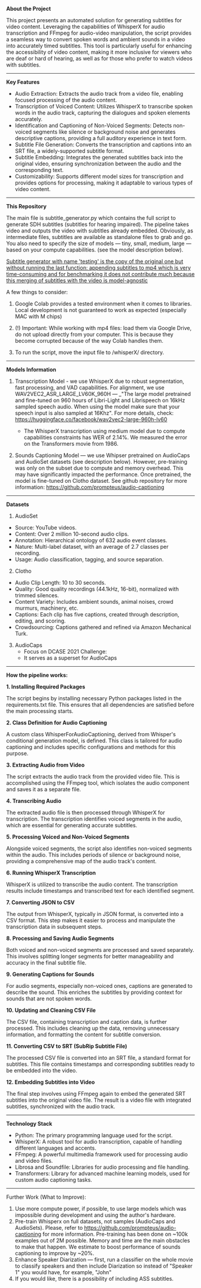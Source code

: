 **About the Project**

This project presents an automated solution for generating subtitles for video content. Leveraging the capabilities of WhisperX for audio transcription and FFmpeg for audio-video manipulation, the script provides a seamless way to convert spoken words and ambient sounds in a video into accurately timed subtitles. This tool is particularly useful for enhancing the accessibility of video content, making it more inclusive for viewers who are deaf or hard of hearing, as well as for those who prefer to watch videos with subtitles.

--------

**Key Features**
* Audio Extraction: Extracts the audio track from a video file, enabling focused processing of the audio content.
* Transcription of Voiced Content: Utilizes WhisperX to transcribe spoken words in the audio track, capturing the dialogues and spoken elements accurately.
* Identification and Captioning of Non-Voiced Segments: Detects non-voiced segments like silence or background noise and generates descriptive captions, providing a full auditory experience in text form.
* Subtitle File Generation: Converts the transcription and captions into an SRT file, a widely-supported subtitle format.
* Subtitle Embedding: Integrates the generated subtitles back into the original video, ensuring synchronization between the audio and the corresponding text.
* Customizability: Supports different model sizes for transcription and provides options for processing, making it adaptable to various types of video content.

----
**This Repository**

The main file is subtitle_generator.py which contains the full script to generate SDH subtitles (subtitles for hearing impaired). The pipeline takes video and outputs the video with subtitles
already embedded. Obviously, as intermediate files, subtitles are available as standalone files to grab and go. You also need to specify the size of models — tiny, small, medium, large — based on your compute capabilities. (see the model description below).

<ins>Subtitle generator with name 'testing' is the copy of the original one but without running the last function: appending subtitles to mp4 which is very time-consuming and for benchmarking it does not contribute much because this merging of subtitles with the video is model-agnostic</ins>

A few things to consider:
1. Google Colab provides a tested environment when it comes to libraries. Local development is not guaranteed to work as expected (especially MAC with M chips)

2. (!) Important: While working with mp4 files: load them via Google Drive, do not upload directly from your computer. This is because they become corrupted because of the way Colab handles them.

3. To run the script, move the input file to /whisperX/ directory.

--------
**Models Information**

1. Transcription Model - we use WhisperX due to robust segmentation, fast processing, and VAD capabilities. For alignment, we use WAV2VEC2_ASR_LARGE_LV60K_960H — _"The large model pretrained and fine-tuned on 960 hours of Libri-Light and Librispeech on 16kHz sampled speech audio. When using the model make sure that your speech input is also sampled at 16Khz". For more details, check: https://huggingface.co/facebook/wav2vec2-large-960h-lv60
   * The WhisperX transcription using medium model due to compute capabilities constraints has WER of 2.14%. We measured the error on the Transformers movie from 1986.
     
2. Sounds Captioning Model — we use Whipser pretrained on AudioCaps and AudioSet datasets (see description below). However, pre-training was only on the subset due to compute and memory overhead. This may have significantly impacted the performance. Once pretrained, the model is fine-tuned on Clotho dataset. See github repository for more information: https://github.com/prompteus/audio-captioning


-----

**Datasets**

1. AudioSet
  * Source: YouTube videos.
  * Content: Over 2 million 10-second audio clips.
  * Annotation: Hierarchical ontology of 632 audio event classes.
  * Nature: Multi-label dataset, with an average of 2.7 classes per recording.
  * Usage: Audio classification, tagging, and source separation.


2. Clotho
  * Audio Clip Length: 10 to 30 seconds.
  * Quality: Good quality recordings (44.1kHz, 16-bit), normalized with trimmed silences.
  * Content Variety: Includes ambient sounds, animal noises, crowd murmurs, machinery, etc.
  * Captions: Each clip has five captions, created through description, editing, and scoring.
  * Crowdsourcing: Captions gathered and refined via Amazon Mechanical Turk.

3. AudioCaps
   * Focus on DCASE 2021 Challenge:
   * It serves as a superset for AudioCaps

----

**How the pipeline works:**

**1. Installing Required Packages**

The script begins by installing necessary Python packages listed in the requirements.txt file. This ensures that all dependencies are satisfied before the main processing starts. 

**2. Class Definition for Audio Captioning**

A custom class WhisperForAudioCaptioning, derived from Whisper's conditional generation model, is defined. This class is tailored for audio captioning and includes specific configurations and methods for this purpose.

**3. Extracting Audio from Video**

The script extracts the audio track from the provided video file. This is accomplished using the FFmpeg tool, which isolates the audio component and saves it as a separate file.

**4. Transcribing Audio**

The extracted audio file is then processed through WhisperX for transcription. The transcription identifies voiced segments in the audio, which are essential for generating accurate subtitles.

**5. Processing Voiced and Non-Voiced Segments**

Alongside voiced segments, the script also identifies non-voiced segments within the audio. This includes periods of silence or background noise, providing a comprehensive map of the audio track's content.

**6. Running WhisperX Transcription**

WhisperX is utilized to transcribe the audio content. The transcription results include timestamps and transcribed text for each identified segment.

**7. Converting JSON to CSV**

The output from WhisperX, typically in JSON format, is converted into a CSV format. This step makes it easier to process and manipulate the transcription data in subsequent steps.

**8. Processing and Saving Audio Segments**

Both voiced and non-voiced segments are processed and saved separately. This involves splitting longer segments for better manageability and accuracy in the final subtitle file.

**9. Generating Captions for Sounds**

For audio segments, especially non-voiced ones, captions are generated to describe the sound. This enriches the subtitles by providing context for sounds that are not spoken words.

**10. Updating and Cleaning CSV File**

The CSV file, containing transcription and caption data, is further processed. This includes cleaning up the data, removing unnecessary information, and formatting the content for subtitle conversion.

**11. Converting CSV to SRT (SubRip Subtitle File)**

The processed CSV file is converted into an SRT file, a standard format for subtitles. This file contains timestamps and corresponding subtitles ready to be embedded into the video.

**12. Embedding Subtitles into Video**

The final step involves using FFmpeg again to embed the generated SRT subtitles into the original video file. The result is a video file with integrated subtitles, synchronized with the audio track.

--------

**Technology Stack**
* Python: The primary programming language used for the script.
* WhisperX: A robust tool for audio transcription, capable of handling different languages and accents.
* FFmpeg: A powerful multimedia framework used for processing audio and video files.
* Librosa and Soundfile: Libraries for audio processing and file handling.
* Transformers: Library for advanced machine learning models, used for custom audio captioning tasks.

---------

Further Work (What to Improve):
1. Use more compute power, if possible, to use large models which was impossible during development and using the author's hardware.
2. Pre-train Whisperx on full datasets, not samples (AudioCaps and AudioSets). Please, refer to https://github.com/prompteus/audio-captioning for more information. Pre-training has been done on ~100k examples out of 2M possible. Memory and time are the main obstacles to make that happen. We estimate to boost performance of sounds captioning to improve by ~20%.
3. Enhance Speaker Diarization — first, run a classifier on the whole movie to classify speakers and then include Diarization so instead of "Speaker 1" you would have, for example, "John"
4. If you would like, there is a possibility of including ASS subtitles.
   
